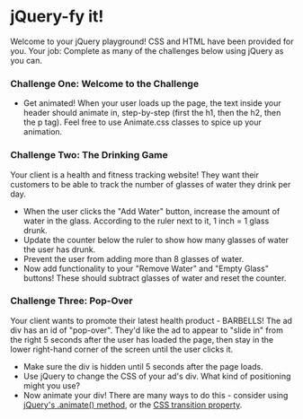 # jQuery-fy it!

Welcome to your jQuery playground! CSS and HTML have been provided for you. Your job: Complete as many of the challenges below using jQuery as you can.

### Challenge One: Welcome to the Challenge

- Get animated! When your user loads up the page, the text inside your header should animate in, step-by-step (first the h1, then the h2, then the p tag). Feel free to use Animate.css classes to spice up your animation.

### Challenge Two: The Drinking Game

Your client is a health and fitness tracking website! They want their customers to be able to track the number of glasses of water they drink per day.

- When the user clicks the "Add Water" button, increase the amount of water in the glass. According to the ruler next to it, 1 inch = 1 glass drunk.
- Update the counter below the ruler to show how many glasses of water the user has drunk.
- Prevent the user from adding more than 8 glasses of water.
- Now add functionality to your "Remove Water" and "Empty Glass" buttons! These should subtract glasses of water and reset the counter.

### Challenge Three: Pop-Over

Your client wants to promote their latest health product - BARBELLS! The ad div has an id of "pop-over". They'd like the ad to appear to "slide in" from the right 5 seconds after the user has loaded the page, then stay in the lower right-hand corner of the screen until the user clicks it.

- Make sure the div is hidden until 5 seconds after the page loads.
- Use jQuery to change the CSS of your ad's div. What kind of positioning might you use?
- Now animate your div! There are many ways to do this - consider using [jQuery's .animate() method](http://api.jquery.com/animate/), or the [CSS transition property](https://developer.mozilla.org/en-US/docs/Web/CSS/CSS_Transitions/Using_CSS_transitions).